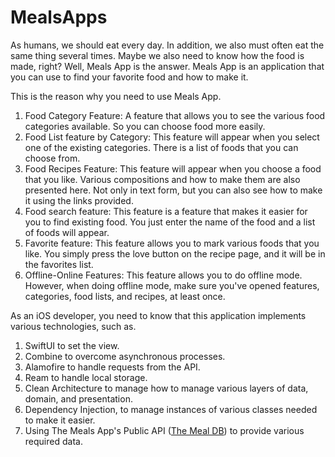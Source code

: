 # MealsApps

As humans, we should eat every day. In addition, we also must often eat the same thing several times. Maybe we also need to know how the food is made, right? Well, Meals App is the answer. Meals App is an application that you can use to find your favorite food and how to make it.

This is the reason why you need to use Meals App.
1. Food Category Feature: A feature that allows you to see the various food categories available. So you can choose food more easily.
2. Food List feature by Category: This feature will appear when you select one of the existing categories. There is a list of foods that you can choose from.
3. Food Recipes Feature: This feature will appear when you choose a food that you like. Various compositions and how to make them are also presented here. Not only in text form, but you can also see how to make it using the links provided.
4. Food search feature: This feature is a feature that makes it easier for you to find existing food. You just enter the name of the food and a list of foods will appear.
5. Favorite feature: This feature allows you to mark various foods that you like. You simply press the love button on the recipe page, and it will be in the favorites list.
6. Offline-Online Features: This feature allows you to do offline mode. However, when doing offline mode, make sure you've opened features, categories, food lists, and recipes, at least once.

As an iOS developer, you need to know that this application implements various technologies, such as.
1. SwiftUI to set the view.
2. Combine to overcome asynchronous processes.
3. Alamofire to handle requests from the API.
4. Ream to handle local storage.
5. Clean Architecture to manage how to manage various layers of data, domain, and presentation.
6. Dependency Injection, to manage instances of various classes needed to make it easier.
7. Using The Meals App's Public API ([The Meal DB](https://www.themealdb.com)) to provide various required data.
